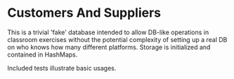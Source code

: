 Customers And Suppliers
========

This is a trivial 'fake' database intended to allow DB-like operations
in classroom exercises without the potential complexity of setting
up a real DB on who knows how many different platforms. Storage is 
initialized and contained in HashMaps.

Included tests illustrate basic usages.

